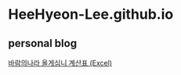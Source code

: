 # HeeHyeon-Lee.github.io
personal blog
------------------------------
[바람의나라 올게심니 계산표 (Excel)](https://github.com/HeeHyeon-Lee/HeeHyeon-Lee.github.io/raw/master/%EC%98%AC%EA%B2%8C%EC%8B%AC%EB%8B%88%20%EA%B3%84%EC%82%B0%ED%91%9C.xlsx)

